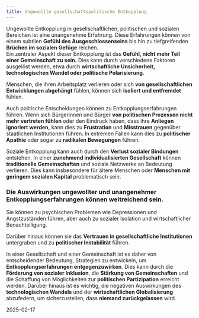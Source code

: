 ```yaml
---
title: Ungewollte gesellschaftspolitische Entkopplung 
---
```

Ungewollte Entkopplung in gesellschaftlichen, politischen und sozialen Bereichen ist eine unangenehme Erfahrung. Diese Erfahrungen können von einem subtilen **Gefühl des Ausgeschlossenseins** bis hin zu tiefgreifenden **Brüchen im sozialen Gefüge** reichen.  
Ein zentraler Aspekt dieser Entkopplung ist das **Gefühl, nicht mehr Teil einer Gemeinschaft zu sein.** Dies kann durch verschiedene Faktoren ausgelöst werden, etwa durch **wirtschaftliche Unsicherheit, technologischen Wandel oder politische Polarisierung**. 

Menschen, die ihren Arbeitsplatz verlieren oder sich **von gesellschaftlichen Entwicklungen abgehängt** fühlen, können sich **isoliert und entfremdet** fühlen.

Auch politische Entscheidungen können zu Entkopplungserfahrungen führen. Wenn sich Bürgerinnen und Bürger **von politischen Prozessen nicht mehr vertreten fühlen** oder den Eindruck haben, dass ihre **Anliegen ignoriert werden,** kann dies zu **Frustration** und **Misstrauen** gegenüber staatlichen Institutionen führen. In extremen Fällen kann dies zu **politischer Apathie** oder sogar zu **radikalen Bewegungen** führen.

Soziale Entkopplung kann auch durch den **Verlust sozialer Bindungen** entstehen. In einer **zunehmend individualisierten Gesellschaft** können **traditionelle Gemeinschaften** und soziale Netzwerke an Bedeutung verlieren. Dies kann insbesondere für ältere Menschen oder **Menschen mit geringem sozialen Kapital** problematisch sein.

### Die Auswirkungen ungewollter und unangenehmer Entkopplungserfahrungen können weitreichend sein. 

Sie können zu psychischen Problemen wie Depressionen und Angstzuständen führen, aber auch zu sozialer Isolation und wirtschaftlicher Benachteiligung. 

Darüber hinaus können sie das **Vertrauen in gesellschaftliche Institutionen** untergraben und zu **politischer Instabilität** führen.

In einer Gesellschaft und einer Gemeinschaft ist es daher von entscheidender Bedeutung, Strategien zu entwickeln, um **Entkopplungserfahrungen entgegenzuwirken**. Dies kann durch die **Förderung von sozialer Inklusion**, die **Stärkung von Gemeinschaften** und die Schaffung von Möglichkeiten zur **politischen Partizipation** erreicht werden. Darüber hinaus ist es wichtig, die negativen Auswirkungen des **technologischen Wandels** und der **wirtschaftlichen Globalisierung** abzufedern, um sicherzustellen, dass **niemand zurückgelassen** wird.

2025-02-17
